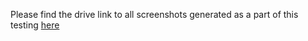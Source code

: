 Please find the drive link to all screenshots generated as a part of this testing [here](https://drive.google.com/drive/folders/12FhUKQPXk1U-nlpFqhWwoOoJM08dbe1x?usp=sharing)
